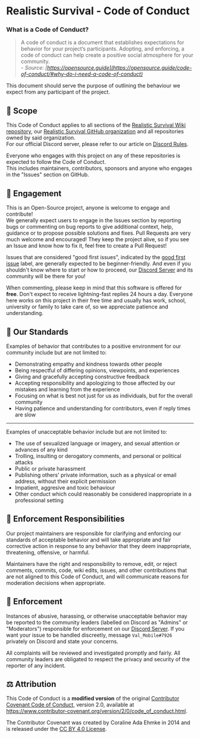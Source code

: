 # Realistic Survival - Code of Conduct
### What is a Code of Conduct?
> A code of conduct is a document that establishes expectations for behavior for your project’s participants.
> Adopting, and enforcing, a code of conduct can help create a positive social atmosphere for your community.
<br>\- *Source: [https://opensource.guide](https://opensource.guide/code-of-conduct/#why-do-i-need-a-code-of-conduct)*

This document should serve the purpose of outlining the behaviour we expect from any participant of the project.

## :mag_right: Scope
This Code of Conduct applies to all sections of the [Realistic Survival Wiki repository](https://github.com/ValMobile/RealisticSurvival-Wiki), our [Realistic Survival GitHub organization](https://github.com/ValMobile/RealisticSurvival) and all repositories owned by said organization.<br>
For our official Discord server, please refer to our article on [Discord Rules](https://github.com/ValMobile/RealisticSurvival/wiki/Discord-Rules).

Everyone who engages with this project on any of these repositories is expected to follow the Code of Conduct.<br>
This includes maintainers, contributors, sponsors and anyone who engages in the "Issues" section on GitHub.

## :loudspeaker: Engagement
This is an Open-Source project, anyone is welcome to engage and contribute!<br>
We generally expect users to engage in the Issues section by reporting bugs or commenting on bug reports to give additional context, help, guidance or to propose possible solutions and fixes.
Pull Requests are very much welcome and encouraged! They keep the project alive, so if you see an Issue and know how to fix it, feel free to create a Pull Request!

Issues that are considered "good first issues", indicated by the [good first issue](https://github.com/ValMobile/RealisticSurvival/labels/good%20first%20issue) label, are generally expected to be beginner-friendly.
And even if you shouldn't know where to start or how to proceed, our [Discord Server](https://discord.gg/mMt3f4usqK) and its community will be there for you!

When commenting, please keep in mind that this software is offered for **free**. Don't expect to receive lightning-fast replies 24 hours a day.
Everyone here works on this project in their free time and usually has work, school, university or family to take care of, so we appreciate patience and understanding.

## :scroll: Our Standards
Examples of behavior that contributes to a positive environment for our community include but are not limited to:
* Demonstrating empathy and kindness towards other people
* Being respectful of differing opinions, viewpoints, and experiences
* Giving and gracefully accepting constructive feedback
* Accepting responsibility and apologizing to those affected by our mistakes and learning from the experience
* Focusing on what is best not just for us as individuals, but for the overall community
* Having patience and understanding for contributors, even if reply times are slow

<hr>

Examples of unacceptable behavior include but are not limited to:
* The use of sexualized language or imagery, and sexual attention or advances of any kind
* Trolling, insulting or derogatory comments, and personal or political attacks
* Public or private harassment
* Publishing others' private information, such as a physical or email address, without their explicit permission
* Impatient, aggresive and toxic behaviour
* Other conduct which could reasonably be considered inappropriate in a professional setting

## :round_pushpin: Enforcement Responsibilities
Our project maintainers are responsible for clarifying and enforcing our standards of
acceptable behavior and will take appropriate and fair corrective action in
response to any behavior that they deem inappropriate, threatening, offensive,
or harmful.

Maintainers have the right and responsibility to remove, edit, or reject
comments, commits, code, wiki edits, issues, and other contributions that are
not aligned to this Code of Conduct, and will communicate reasons for moderation
decisions when appropriate.

## :wrench: Enforcement
Instances of abusive, harassing, or otherwise unacceptable behavior may be
reported to the community leaders (labelled on Discord as "Admins" or "Moderators") responsible for enforcement on our [Discord Server](https://discord.gg/mMt3f4usqK).
If you want your issue to be handled discreetly, message `Val_Mobile#7926` privately on Discord and state your concerns.

All complaints will be reviewed and investigated promptly and fairly.
All community leaders are obligated to respect the privacy and security of the
reporter of any incident.

## :balance_scale: Attribution
This Code of Conduct is a **modified version** of the original [Contributor Covenant Code of Conduct](https://www.contributor-covenant.org),
version 2.0, available at
https://www.contributor-covenant.org/version/2/0/code_of_conduct.html.

The Contributor Covenant was created by Coraline Ada Ehmke in 2014 and is released under the [CC BY 4.0 License](https://github.com/ContributorCovenant/contributor_covenant/blob/release/LICENSE.md).